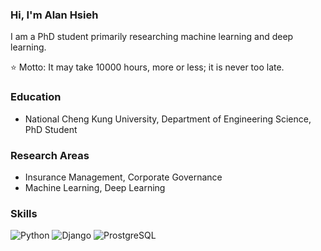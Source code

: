 ### Hi, I'm Alan Hsieh

I am a PhD student primarily researching machine learning and deep learning.

⭐ Motto: It may take 10000 hours, more or less; it is never too late.

### Education

- National Cheng Kung University, Department of Engineering Science, PhD Student

### Research Areas

- Insurance Management, Corporate Governance
- Machine Learning, Deep Learning

### Skills

![Python](https://img.shields.io/badge/Python-444?style=flat&logo=Python&logoColor=white)
![Django](https://img.shields.io/badge/Django-444?style=flat&logo=Django&logoColor=white)
![ProstgreSQL](https://img.shields.io/badge/PostgreSQL-444?style=flat&logo=PostgreSQL&logoColor=white)